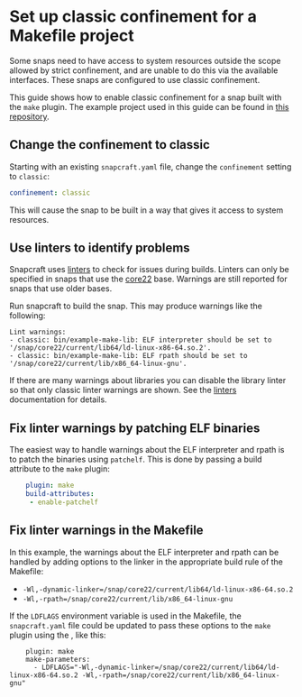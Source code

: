 # Set up classic confinement for a Makefile project

Some snaps need to have access to system resources outside the scope allowed by
strict confinement, and are unable to do this via the available interfaces.
These snaps are configured to use classic confinement.

This guide shows how to enable classic confinement for a snap built with the
`make` plugin. The example project used in this guide can be found in [this repository](https://github.com/dboddie/snap-examples).

## Change the confinement to classic

Starting with an existing `snapcraft.yaml` file, change the `confinement` setting to `classic`:

```yaml
confinement: classic
```

This will cause the snap to be built in a way that gives it access to system resources.

## Use linters to identify problems

Snapcraft uses [linters](https://snapcraft.io/docs/linters) to check for issues during builds.
Linters can only be specified in snaps that use the [core22](https://snapcraft.io/docs/base-snaps) base. Warnings are still reported for snaps that use older bases.

Run snapcraft to build the snap. This may produce warnings like the following:

```
Lint warnings:
- classic: bin/example-make-lib: ELF interpreter should be set to '/snap/core22/current/lib64/ld-linux-x86-64.so.2'.
- classic: bin/example-make-lib: ELF rpath should be set to '/snap/core22/current/lib/x86_64-linux-gnu'.
```

If there are many warnings about libraries you can disable the library linter so that only classic linter warnings are shown. See the [linters](https://snapcraft.io/docs/linters) documentation for details.

## Fix linter warnings by patching ELF binaries

The easiest way to handle warnings about the ELF interpreter and rpath is to patch the binaries using `patchelf`. This is done by passing a build attribute to the `make` plugin:

```yaml
    plugin: make
    build-attributes:
     - enable-patchelf
```

## Fix linter warnings in the Makefile

In this example, the warnings about the ELF interpreter and rpath can be handled by adding options to the linker in the appropriate build rule of the Makefile:

* `-Wl,-dynamic-linker=/snap/core22/current/lib64/ld-linux-x86-64.so.2`
* `-Wl,-rpath=/snap/core22/current/lib/x86_64-linux-gnu`

If the `LDFLAGS` environment variable is used in the Makefile, the `snapcraft.yaml` file could be updated to pass these options to the `make` plugin using the , like this:

```
    plugin: make
    make-parameters:
      - LDFLAGS="-Wl,-dynamic-linker=/snap/core22/current/lib64/ld-linux-x86-64.so.2 -Wl,-rpath=/snap/core22/current/lib/x86_64-linux-gnu"
```
